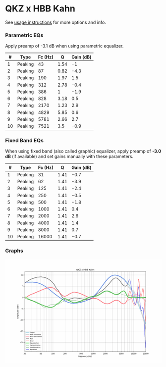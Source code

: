 # QKZ x HBB Kahn
See [usage instructions](https://github.com/jaakkopasanen/AutoEq#usage) for more options and info.

### Parametric EQs
Apply preamp of -3.1 dB when using parametric equalizer.

|   # | Type    |   Fc (Hz) |    Q |   Gain (dB) |
|-----|---------|-----------|------|-------------|
|   1 | Peaking |        43 | 1.54 |        -1   |
|   2 | Peaking |        87 | 0.82 |        -4.3 |
|   3 | Peaking |       190 | 1.97 |         1.5 |
|   4 | Peaking |       312 | 2.78 |        -0.4 |
|   5 | Peaking |       386 | 1    |        -1.9 |
|   6 | Peaking |       828 | 3.18 |         0.5 |
|   7 | Peaking |      2170 | 1.23 |         2.9 |
|   8 | Peaking |      4829 | 5.85 |         0.6 |
|   9 | Peaking |      5781 | 2.66 |         2.7 |
|  10 | Peaking |      7521 | 3.5  |        -0.9 |

### Fixed Band EQs
When using fixed band (also called graphic) equalizer, apply preamp of **-3.0 dB** (if available) and set gains manually with these parameters.

|   # | Type    |   Fc (Hz) |    Q |   Gain (dB) |
|-----|---------|-----------|------|-------------|
|   1 | Peaking |        31 | 1.41 |        -0.7 |
|   2 | Peaking |        62 | 1.41 |        -3.9 |
|   3 | Peaking |       125 | 1.41 |        -2.4 |
|   4 | Peaking |       250 | 1.41 |        -0.5 |
|   5 | Peaking |       500 | 1.41 |        -1.8 |
|   6 | Peaking |      1000 | 1.41 |         0.4 |
|   7 | Peaking |      2000 | 1.41 |         2.6 |
|   8 | Peaking |      4000 | 1.41 |         1.4 |
|   9 | Peaking |      8000 | 1.41 |         0.7 |
|  10 | Peaking |     16000 | 1.41 |        -0.7 |

### Graphs
![](./QKZ%20x%20HBB%20Kahn.png)
